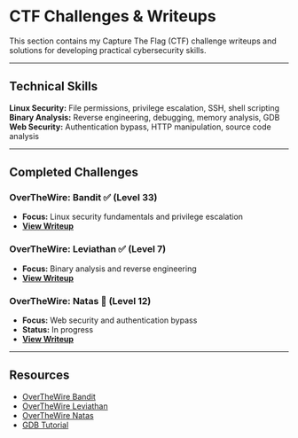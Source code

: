 # CTF Challenges & Writeups

This section contains my Capture The Flag (CTF) challenge writeups and solutions for developing practical cybersecurity skills.

---

## Technical Skills

**Linux Security:** File permissions, privilege escalation, SSH, shell scripting  
**Binary Analysis:** Reverse engineering, debugging, memory analysis, GDB  
**Web Security:** Authentication bypass, HTTP manipulation, source code analysis

---

## Completed Challenges

### **OverTheWire: Bandit** ✅ (Level 33)
- **Focus:** Linux security fundamentals and privilege escalation
- **[View Writeup](ctf-otw-bandit.md)**

### **OverTheWire: Leviathan** ✅ (Level 7)
- **Focus:** Binary analysis and reverse engineering
- **[View Writeup](ctf-otw-leviathan.md)**

### **OverTheWire: Natas** 🔄 (Level 12)
- **Focus:** Web security and authentication bypass
- **Status:** In progress
- **[View Writeup](ctf-otw-natas.md)**

---

## Resources

- [OverTheWire Bandit](https://overthewire.org/wargames/bandit/)
- [OverTheWire Leviathan](https://overthewire.org/wargames/leviathan/)
- [OverTheWire Natas](https://overthewire.org/wargames/natas/)
- [GDB Tutorial](https://www.tutorialspoint.com/gnu_debugger/)

